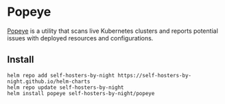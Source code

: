 # Popeye

[Popeye](https://popeyecli.io) is a utility that scans live Kubernetes clusters and reports potential issues with deployed resources and configurations.

## Install

```shell
helm repo add self-hosters-by-night https://self-hosters-by-night.github.io/helm-charts
helm repo update self-hosters-by-night
helm install popeye self-hosters-by-night/popeye
```

